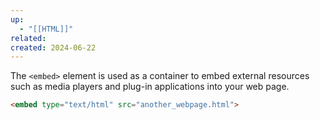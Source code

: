 ```yaml
---
up:
  - "[[HTML]]"
related: 
created: 2024-06-22
---
```


The `<embed>` element is used as a container to embed external resources such as media players and plug-in applications into your web page.
```html
<embed type="text/html" src="another_webpage.html">
```
